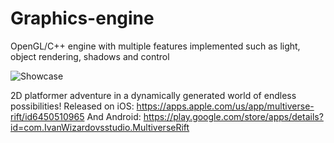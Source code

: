 # Graphics-engine
OpenGL/C++ engine with multiple features implemented such as light, object rendering, shadows and control

![Showcase](Extra/GraphicsShowcase.gif)

2D platformer adventure in a dynamically generated world of endless possibilities!
Released on iOS:
https://apps.apple.com/us/app/multiverse-rift/id6450510965
And Android:
https://play.google.com/store/apps/details?id=com.IvanWizardovsstudio.MultiverseRift
